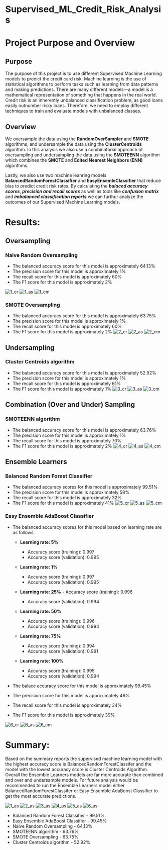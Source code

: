 # Supervised_ML_Credit_Risk_Analysis


# Project Purpose and Overview

## Purpose

The purpose of this project is to use different Supervised Machine Learning models to predict the credit card risk. Machine learning is the use of statistical algorithms to perform tasks such as learning from data patterns and making predictions. There are many different models—a model is a mathematical representation of something that happens in the real world. Credit risk is an inherently unbalanced classification problem, as good loans easily outnumber risky loans. Therefore, we need to employ different techniques to train and evaluate models with unbalanced classes. 

## Overview
We oversample the data using the **RandomOverSampler** and **SMOTE** algorithms, and undersample the data using the **ClusterCentroids** algorithm. In this analysis we also use a combinatorial approach of oversampling and undersampling  the data using the **SMOTEENN** algorithm which combines the **SMOTE** and **Edited Nearest Neighbors (ENN)** algorithms. 

Lastly, we also use two machine leanring models **BalancedRandomForestClassifier** and **EasyEnsemleClassifier** that reduce bias to predict credit risk rates. By calculating the **_balaced accuracy scores_**, **_precision and recall scores_** as well as tools like **_confusion matrix_** and **_imbalanced classification reports_** we can furthur analyze the outcomes of our Supervised Machine Learning models.

# Results:
## Oversampling

### Naive Random Oversampling
- The balanced accuracy score for this model is approximately 64.13% 
- The precision score for this model is approximately 1%
- The recall score for this model is approximately 60%
- The F1 score for this model is approximately 2%

![1_cr](https://user-images.githubusercontent.com/100486461/180588193-44ba4f6a-2fc4-4f18-b8f9-3d172e7c6248.PNG)
![1_as](https://user-images.githubusercontent.com/100486461/180588194-160546bb-bff3-4526-824e-23f7d9f243ff.PNG)
![1_cm](https://user-images.githubusercontent.com/100486461/180588195-dfea32d6-a887-479c-9024-3a2c8c0cc31a.PNG)

### SMOTE Oversampling
- The balanced accuracy score for this model is approximately 63.75% 
- The precision score for this model is approximately 1%
- The recall score for this model is approximately 60%
- The F1 score for this model is approximately 2%
![2_cr](https://user-images.githubusercontent.com/100486461/180588202-8661519c-7e90-4700-a5b4-d553c8d34a1c.PNG)
![2_as](https://user-images.githubusercontent.com/100486461/180588203-e093f858-28ab-4ad3-95db-af3ad1f00233.PNG)
![2_cm](https://user-images.githubusercontent.com/100486461/180588204-0efd37db-4d71-4f7d-8f50-fd9a2c50d578.PNG)

## Undersampling

### Cluster Centroids algorithm
- The balanced accuracy score for this model is approximately 52.92% 
- The precision score for this model is approximately 1%
- The recall score for this model is approximately 61%
- The F1 score for this model is approximately 1%
![3_cr](https://user-images.githubusercontent.com/100486461/180588209-74bc99fb-5328-4baa-919b-64fc648848ef.PNG)
![3_as](https://user-images.githubusercontent.com/100486461/180588210-1a3c4c91-8cae-48bd-b42e-e129672530a6.PNG)
![3_cm](https://user-images.githubusercontent.com/100486461/180588211-6519ad4b-2238-484d-b60b-6afb9d0db1ed.PNG)

## Combination (Over and Under) Sampling

### SMOTEENN algorithm
- The balanced accuracy score for this model is approximately 63.76% 
- The precision score for this model is approximately 1%
- The recall score for this model is approximately 70%
- The F1 score for this model is approximately 2%
![4_cr](https://user-images.githubusercontent.com/100486461/180588222-7fb3932e-4b64-4dee-9d67-eb1f77527845.PNG)
![4_as](https://user-images.githubusercontent.com/100486461/180588223-22c126fb-c4c9-4f4e-b3a2-5bf10462fb86.PNG)
![4_cm](https://user-images.githubusercontent.com/100486461/180588224-a1165897-6893-4b27-8b88-cc8abcc47cfc.PNG)


## Ensemble Learners

### Balanced Random Forest Classifier
- The balanced accuracy scores for this model is approximately 99.51%
- The precision score for this model is approximately 58%
- The recall score for this model is approximately 32%
- The F1 score for this model is approximately 41%
![5_cr](https://user-images.githubusercontent.com/100486461/180588230-7672fee9-297b-4750-a46e-6c99bc01eed2.PNG)
![5_as](https://user-images.githubusercontent.com/100486461/180588231-cc05dc56-6dfe-44ef-96e9-2416b1358f49.PNG)
![5_cm](https://user-images.githubusercontent.com/100486461/180588232-5118b1b8-e32a-415a-8596-a5d84a43b06b.PNG)

### Easy Ensemble AdaBoost Classifier

- The balanced accuracy scores for this model based on learning rate are as follows
    - **Learning rate:  5%**
      - Accuracy score (training): 0.997
      - Accuracy score (validation): 0.995

    - **Learning rate:  1%**
      - Accuracy score (training): 0.997
      - Accuracy score (validation): 0.995
  
    -  **Learning rate:  25%**
            -  Accuracy score (training): 0.996
        - Accuracy score (validation): 0.994
  
    -  **Learning rate:  50%**
        - Accuracy score (training): 0.996
        - Accuracy score (validation): 0.994

    -  **Learning rate:  75%**
        - Accuracy score (training): 0.994
        - Accuracy score (validation): 0.991
   
    -  **Learning rate:  100%**
       - Accuracy score (training): 0.995
        - Accuracy score (validation): 0.994

- The balace accuracy score for this model is approximately 99.45%
- The precision score for this model is approximately 48%
- The recall score for this model is approximately 34%
- The F1 score for this model is approximately 39%

![6_cr](https://user-images.githubusercontent.com/100486461/180588237-c077672c-629b-4a8a-9324-b322dce2a83a.PNG)
![6_as](https://user-images.githubusercontent.com/100486461/180588238-10017e5c-10d6-4ad9-a1ae-0f5f7b597b82.PNG)
![6_cm](https://user-images.githubusercontent.com/100486461/180588239-02a303d2-cd1e-47cf-a465-6578eacd7b47.PNG)


# Summary:

Based on the summary reports the supervised machine learning model with the highest accuracy score is BalancedRandomForestClassifer and the model with the lowest accuracy score is Cluster Centroids Algorithm. Overall the  Ensemble Learners models are far more accurate than combined and over and undersample models. For future analysis would be recommended to run the Ensemble Learners model either BalancedRandomForestClassifer or Easy Ensemble AdaBoost Classifier to get the most accurate predictions.

![1_as](https://user-images.githubusercontent.com/100486461/180588249-422f729e-2812-4487-a18c-a1ff981a0bee.PNG)
![2_as](https://user-images.githubusercontent.com/100486461/180588250-8586674d-69df-41ce-b6e5-59984a2f8058.PNG)
![3_as](https://user-images.githubusercontent.com/100486461/180588251-4e9da9d7-7742-4677-9fe9-9f6dd702e898.PNG)
![4_as](https://user-images.githubusercontent.com/100486461/180588252-4472b999-f5c5-4a78-bae7-2aa0dcdfa6a4.PNG)
![5_as](https://user-images.githubusercontent.com/100486461/180588253-80dc0a10-d1c7-46a7-a7fe-b7dbc6129906.PNG)
![6_as](https://user-images.githubusercontent.com/100486461/180588254-ba9ce334-b2f9-4e70-8be0-b6631efc9ee7.PNG)


- Balanced Random Forest Classifier - 99.51%
- Easy Ensemble AdaBoost Classifier - 99.45%
- Naive Random Oversampling - 64.13% 
- SMOTEENN algorithm - 63.76% 
- SMOTE Oversampling - 63.75% 
- Cluster Centroids algorithm - 52.92%


